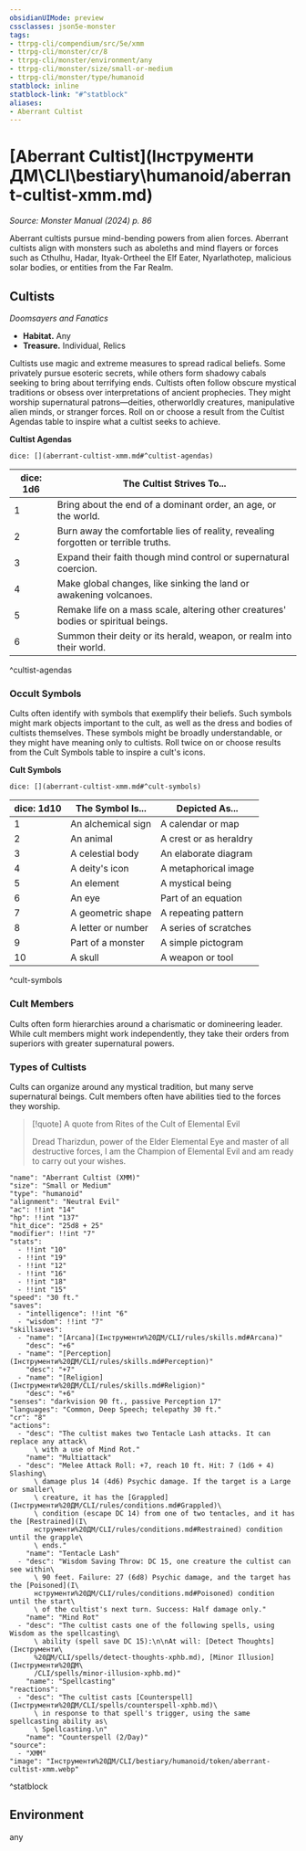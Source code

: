```yaml
---
obsidianUIMode: preview
cssclasses: json5e-monster
tags:
- ttrpg-cli/compendium/src/5e/xmm
- ttrpg-cli/monster/cr/8
- ttrpg-cli/monster/environment/any
- ttrpg-cli/monster/size/small-or-medium
- ttrpg-cli/monster/type/humanoid
statblock: inline
statblock-link: "#^statblock"
aliases:
- Aberrant Cultist
---
```

# [Aberrant Cultist](Інструменти ДМ\CLI\bestiary\humanoid/aberrant-cultist-xmm.md)
*Source: Monster Manual (2024) p. 86*  

Aberrant cultists pursue mind-bending powers from alien forces. Aberrant cultists align with monsters such as aboleths and mind flayers or forces such as Cthulhu, Hadar, Ityak-Ortheel the Elf Eater, Nyarlathotep, malicious solar bodies, or entities from the Far Realm.

## Cultists

*Doomsayers and Fanatics*

- **Habitat.** Any  
- **Treasure.** Individual, Relics  

Cultists use magic and extreme measures to spread radical beliefs. Some privately pursue esoteric secrets, while others form shadowy cabals seeking to bring about terrifying ends. Cultists often follow obscure mystical traditions or obsess over interpretations of ancient prophecies. They might worship supernatural patrons—deities, otherworldly creatures, manipulative alien minds, or stranger forces. Roll on or choose a result from the Cultist Agendas table to inspire what a cultist seeks to achieve.

**Cultist Agendas**

`dice: [](aberrant-cultist-xmm.md#^cultist-agendas)`

| dice: 1d6 | The Cultist Strives To... |
|-----------|---------------------------|
| 1 | Bring about the end of a dominant order, an age, or the world. |
| 2 | Burn away the comfortable lies of reality, revealing forgotten or terrible truths. |
| 3 | Expand their faith though mind control or supernatural coercion. |
| 4 | Make global changes, like sinking the land or awakening volcanoes. |
| 5 | Remake life on a mass scale, altering other creatures' bodies or spiritual beings. |
| 6 | Summon their deity or its herald, weapon, or realm into their world. |
^cultist-agendas

### Occult Symbols

Cults often identify with symbols that exemplify their beliefs. Such symbols might mark objects important to the cult, as well as the dress and bodies of cultists themselves. These symbols might be broadly understandable, or they might have meaning only to cultists. Roll twice on or choose results from the Cult Symbols table to inspire a cult's icons.

**Cult Symbols**

`dice: [](aberrant-cultist-xmm.md#^cult-symbols)`

| dice: 1d10 | The Symbol Is... | Depicted As... |
|------------|------------------|----------------|
| 1 | An alchemical sign | A calendar or map |
| 2 | An animal | A crest or as heraldry |
| 3 | A celestial body | An elaborate diagram |
| 4 | A deity's icon | A metaphorical image |
| 5 | An element | A mystical being |
| 6 | An eye | Part of an equation |
| 7 | A geometric shape | A repeating pattern |
| 8 | A letter or number | A series of scratches |
| 9 | Part of a monster | A simple pictogram |
| 10 | A skull | A weapon or tool |
^cult-symbols

### Cult Members

Cults often form hierarchies around a charismatic or domineering leader. While cult members might work independently, they take their orders from superiors with greater supernatural powers. 

### Types of Cultists

Cults can organize around any mystical tradition, but many serve supernatural beings. Cult members often have abilities tied to the forces they worship.

> [!quote] A quote from Rites of the Cult of Elemental Evil  
> 
> Dread Tharizdun, power of the Elder Elemental Eye and master of all destructive forces, I am the Champion of Elemental Evil and am ready to carry out your wishes.


```statblock
"name": "Aberrant Cultist (XMM)"
"size": "Small or Medium"
"type": "humanoid"
"alignment": "Neutral Evil"
"ac": !!int "14"
"hp": !!int "137"
"hit_dice": "25d8 + 25"
"modifier": !!int "7"
"stats":
  - !!int "10"
  - !!int "19"
  - !!int "12"
  - !!int "16"
  - !!int "18"
  - !!int "15"
"speed": "30 ft."
"saves":
  - "intelligence": !!int "6"
  - "wisdom": !!int "7"
"skillsaves":
  - "name": "[Arcana](Інструменти%20ДМ/CLI/rules/skills.md#Arcana)"
    "desc": "+6"
  - "name": "[Perception](Інструменти%20ДМ/CLI/rules/skills.md#Perception)"
    "desc": "+7"
  - "name": "[Religion](Інструменти%20ДМ/CLI/rules/skills.md#Religion)"
    "desc": "+6"
"senses": "darkvision 90 ft., passive Perception 17"
"languages": "Common, Deep Speech; telepathy 30 ft."
"cr": "8"
"actions":
  - "desc": "The cultist makes two Tentacle Lash attacks. It can replace any attack\
      \ with a use of Mind Rot."
    "name": "Multiattack"
  - "desc": "Melee Attack Roll: +7, reach 10 ft. Hit: 7 (1d6 + 4) Slashing\
      \ damage plus 14 (4d6) Psychic damage. If the target is a Large or smaller\
      \ creature, it has the [Grappled](Інструменти%20ДМ/CLI/rules/conditions.md#Grappled)\
      \ condition (escape DC 14) from one of two tentacles, and it has the [Restrained](І\
      нструменти%20ДМ/CLI/rules/conditions.md#Restrained) condition until the grapple\
      \ ends."
    "name": "Tentacle Lash"
  - "desc": "Wisdom Saving Throw: DC 15, one creature the cultist can see within\
      \ 90 feet. Failure: 27 (6d8) Psychic damage, and the target has the [Poisoned](І\
      нструменти%20ДМ/CLI/rules/conditions.md#Poisoned) condition until the start\
      \ of the cultist's next turn. Success: Half damage only."
    "name": "Mind Rot"
  - "desc": "The cultist casts one of the following spells, using Wisdom as the spellcasting\
      \ ability (spell save DC 15):\n\nAt will: [Detect Thoughts](Інструменти\
      %20ДМ/CLI/spells/detect-thoughts-xphb.md), [Minor Illusion](Інструменти%20ДМ\
      /CLI/spells/minor-illusion-xphb.md)"
    "name": "Spellcasting"
"reactions":
  - "desc": "The cultist casts [Counterspell](Інструменти%20ДМ/CLI/spells/counterspell-xphb.md)\
      \ in response to that spell's trigger, using the same spellcasting ability as\
      \ Spellcasting.\n"
    "name": "Counterspell (2/Day)"
"source":
  - "XMM"
"image": "Інструменти%20ДМ/CLI/bestiary/humanoid/token/aberrant-cultist-xmm.webp"
```
^statblock

## Environment

any